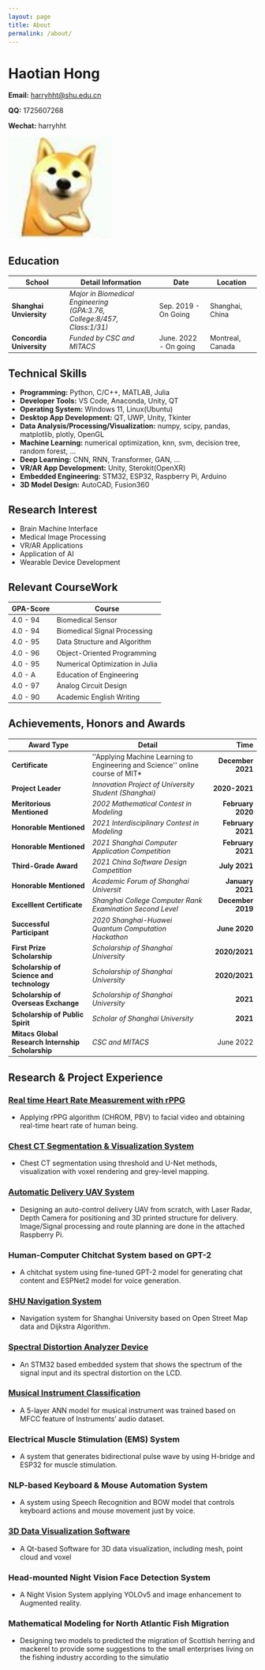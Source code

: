 ```yaml
---
layout: page
title: About
permalink: /about/
---
```


# Haotian Hong
**Email:** harryhht@shu.edu.cn

**QQ:** 1725607268

**Wechat:** harryhht

![](./Personal_Information/head.png)

## Education

|School|Detail Information|Date|Location|
|--|--|--|--|
|**Shanghai Unviersity**|*Major in Biomedical Engineering <br> (GPA:3.76, College:8/457, Class:1/31)*|Sep. 2019 - On Going| Shanghai, China|
|**Concordia University**|*Funded by CSC and MITACS*|June. 2022 - On going| Montreal, Canada|
<!-- + **Shanghai University [School of Communication & Information Engineering]** *Major in Biomedical Engineering *    Sep. 2019 - On Going -->
<!-- + **Concordia University [Research Internship]** *Funded by CSC and MITACS* June -->

## Technical Skills

+ **Programming:** Python, C/C++, MATLAB, Julia
+ **Developer Tools:** VS Code, Anaconda, Unity, QT
+ **Operating System:** Windows 11, Linux(Ubuntu)
+ **Desktop App Development:** QT, UWP, Unity, Tkinter
+ **Data Analysis/Processing/Visualization:** numpy, scipy, pandas, matplotlib, plotly, OpenGL
+ **Machine Learning:** numerical optimization, knn, svm, decision tree, random forest, ...
+ **Deep Learning:** CNN, RNN, Transformer, GAN, ...
+ **VR/AR App Development:** Unity, Sterokit(OpenXR)
+ **Embedded Engineering:** STM32, ESP32, Raspberry Pi, Arduino
+ **3D Model Design:** AutoCAD, Fusion360

## Research Interest

+ Brain Machine Interface
+ Medical Image Processing
+ VR/AR Applications
+ Application of AI
+ Wearable Device Development

## Relevant CourseWork

|GPA-Score|Course|
|--|--|
|4.0 - 94|Biomedical Sensor|
|4.0 - 94|Biomedical Signal Processing|
|4.0 - 95|Data Structure and Algorithm|
|4.0 - 96|Object-Oriented Programming|
|4.0 - 95|Numerical Optimization in Julia|
|4.0 - A|Education of Engineering|
|4.0 - 97|Analog Circuit Design|
|4.0 - 90|Academic English Writing|

## Achievements, Honors and Awards

| Award Type| Detail| Time |
|--|--|--:|
| **Certificate**| ''Applying Machine Learning to Engineering and Science'' online course of MIT* | **December 2021** |
| **Project Leader**|*Innovation Project of University Student (Shanghai)*|**2020-2021**|
| **Meritorious Mentioned**| *2002 Mathematical Contest in Modeling*  | **February 2020** |
| **Honorable Mentioned** | *2021 Interdisciplinary Contest in Modeling* | **February 2021** |
| **Honorable Mentioned**| *2021 Shanghai Computer Application Competition*  | **February 2021** |
| **Third-Grade Award**  | *2021 China Software Design Competition*  |     **July 2021** |
| **Honorable Mentioned** | *Academic Forum of Shanghai Universit*  |  **January 2021** |
| **Excelllent Certificate** | *Shanghai College Computer Rank Examination Second Level* | **December 2019** |
| **Successful Participant** | *2020 Shanghai-Huawei Quantum Computation Hackathon* | **June 2020** |
| **First Prize Scholarship** | *Scholarship of Shanghai University* | **2020/2021** |
| **Scholarship of Science and technology** | *Scholarship of Shanghai University* | **2020/2021** |
| **Scholarship of Overseas Exchange** | *Scholarship of Shanghai University*  |**2021** |
| **Scholarship of Public Spirit** | *Scholar of Shanghai University* |  **2021** |
|**Mitacs Global Research Internship Scholarship**|*CSC and MITACS*|June 2022|

## Research & Project Experience

### [Real time Heart Rate Measurement with rPPG](https://github.com/bughht/Realtime-rPPG-Application)
+ Applying rPPG algorithm (CHROM, PBV) to facial video and obtaining real-time heart rate of human being.
### [Chest CT Segmentation & Visualization System](https://github.com/bughht/Chest-CT-Visualization-Segmentation-App)
+ Chest CT segmentation using threshold and U-Net methods, visualization with voxel rendering and grey-level mapping.
### [Automatic Delivery UAV System](https://github.com/bughht/Control-System-for-UAV)
+ Designing an auto-control delivery UAV from scratch, with Laser Radar, Depth Camera for positioning and 3D printed
structure for delivery. Image/Signal processing and route planning are done in the attached Raspberry Pi.
### Human-Computer Chitchat System based on GPT-2
+ A chitchat system using fine-tuned GPT-2 model for generating chat content and ESPNet2 model for voice generation.
### [SHU Navigation System](https://github.com/bughht/SHU-Navigation-System)
+ Navigation system for Shanghai University based on Open Street Map data and Dijkstra Algorithm.
### [Spectral Distortion Analyzer Device](https://github.com/bughht/GCJY)
+ An STM32 based embedded system that shows the spectrum of the signal input and its spectral distortion on the LCD.
### [Musical Instrument Classification](https://github.com/bughht/Musical-Instrument-Classification)
+ A 5-layer ANN model for musical instrument was trained based on MFCC feature of Instruments’ audio dataset.
### Electrical Muscle Stimulation (EMS) System
+ A system that generates bidirectional pulse wave by using H-bridge and ESP32 for muscle stimulation.
### NLP-based Keyboard & Mouse Automation System
+ A system using Speech Recognition and BOW model that controls keyboard actions and mouse movement just by voice.
### [3D Data Visualization Software](https://github.com/bughht/3D-Data-Visualizer)
+ A Qt-based Software for 3D data visualization, including mesh, point cloud and voxel
### Head-mounted Night Vision Face Detection System
+ A Night Vision System applying YOLOv5 and image enhancement to Augmented reality.
### Mathematical Modeling for North Atlantic Fish Migration
+ Designing two models to predicted the migration of Scottish herring and mackerel to provide some suggestions to the
small enterprises living on the fishing industry according to the simulatio
